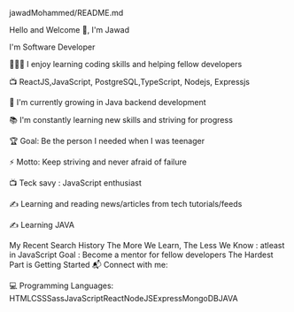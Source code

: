 jawadMohammed/README.md


Hello and Welcome 👋, I'm Jawad

I'm Software Developer  

👨🏽‍🎓 I enjoy learning coding skills and helping fellow developers

📺 ReactJS,JavaScript, PostgreSQL,TypeScript, Nodejs, Expressjs 

🌱 I'm currently growing in Java backend development

📚 I'm constantly learning new skills and striving for progress

🏆 Goal: Be the person I needed when I was teenager

⚡ Motto: Keep striving and never afraid of failure

📺 Teck savy : JavaScript enthusiast

✍️ Learning and reading news/articles from tech tutorials/feeds 

✍️ Learning JAVA 

My Recent Search History
The More We Learn, The Less We Know : atleast in JavaScript
Goal : Become a mentor for fellow developers
The Hardest Part is Getting Started
📬 Connect with me:




💻 Programming Languages:
HTMLCSSSassJavaScriptReactNodeJSExpressMongoDBJAVA

